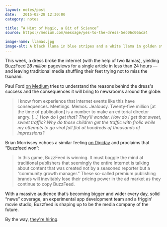 ```yaml
---
layout: notes/post
date:   2015-02-28 12:30:00
category: notes

title: “A Hint of Magic, a Bit of Science”
source: https://medium.com/message/yes-to-the-dress-5ec06c06aca4

image-name: llamas.jpg
image-alt: A black llama in blue stripes and a white llama in golden stripes
---
```



This week, a dress broke the internet (with the help of two llamas), yielding BuzzFeed <i class="twa twa-lg twa-zap"></i>_28 million_<i class="twa twa-lg twa-zap"></i> pageviews for a single article in less than 24 hours — and leaving traditional media shuffling their feet trying not to miss the tsunami.

Paul Ford [on Medium](https://medium.com/message/yes-to-the-dress-5ec06c06aca4) tries to understand the reasons behind the dress's success and the consequences it will bring to newsrooms around the globe:

>I know from experience that Internet events like this have consequences. Meetings. Memos. Jealousy. Twenty-five million [at the time of publication] is a number to make an editorial director angry. [...] _How do I get that? They’ll wonder. How do I get that sweet, sweet traffic? Why do those children get the traffic with frolic while my attempts to go viral fall flat at hundreds of thousands of impressions?_

Brian Morrissey echoes a similar feeling [on Digiday](http://digiday.com/publishers/its-white-and-gold-dummy/) and proclaims that “Buzzfeed won”:

> In this game, BuzzFeed is winning. It must boggle the mind at traditional publishers that seemingly the entire Internet is talking about content that was created not by a seasoned reporter but a “community growth manager.” These so-called premium publishing brands will inevitably lose their pricing power in the ad market as they continue to copy BuzzFeed.

With a massive audience that‘s becoming bigger and wider every day, solid “news” coverage, an experimental app development team and a friggin’ movie studio, Buzzfeed is shaping up to be the media company of the future.

By the way, [they're hiring](https://twitter.com/cap/status/570775132697980928).